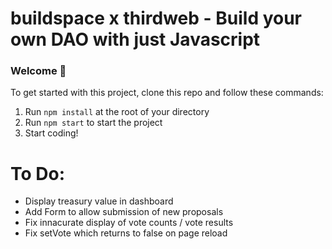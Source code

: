# buildspace x thirdweb - Build your own DAO with just Javascript

### **Welcome 👋**
To get started with this project, clone this repo and follow these commands:

1. Run `npm install` at the root of your directory
2. Run `npm start` to start the project
3. Start coding!


# To Do:
- Display treasury value in dashboard
- Add Form to allow submission of new proposals
- Fix innacurate display of vote counts / vote results
- Fix setVote which returns to false on page reload
